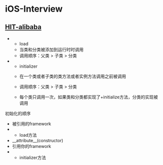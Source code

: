 # iOS-Interview

## [HIT-alibaba](https://hit-alibaba.github.io/interview/iOS/)

* + load
  * 当类和分类被添加到运行时时调用
  * 调用顺序：父类 &gt; 子类 &gt; 分类
* + initializer

  * 在一个类或者子类的类方法或者实例方法调用之前被调用

  * 调用顺序：父类 &gt; 子类 &gt; 分类

  * 每个类只调用一次，如果类和分类都实现了+initialize方法，分类的实现被调用

初始化的顺序

* 被引用的framework
* + load方法
* \_\_attribute\_\_\(constructor\)
* 引用你的framework
* + initializer方法





